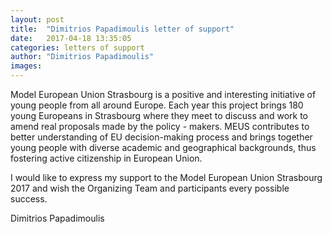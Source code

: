 ```yaml
---
layout: post
title:  "Dimitrios Papadimoulis letter of support"
date:   2017-04-18 13:35:05
categories: letters of support
author: "Dimitrios Papadimoulis"
images:
---
```


Model European Union Strasbourg is a positive and interesting initiative of young people from all around Europe. Each year this project brings 180 young Europeans in Strasbourg where they meet to discuss and work to amend real proposals made by the policy - makers. MEUS contributes to better understanding of EU decision-making process and brings together young people with diverse academic and geographical backgrounds, thus fostering active citizenship in European Union.

I would like to express my support to the Model European Union Strasbourg 2017 and wish the Organizing Team and participants every possible success.


Dimitrios Papadimoulis
